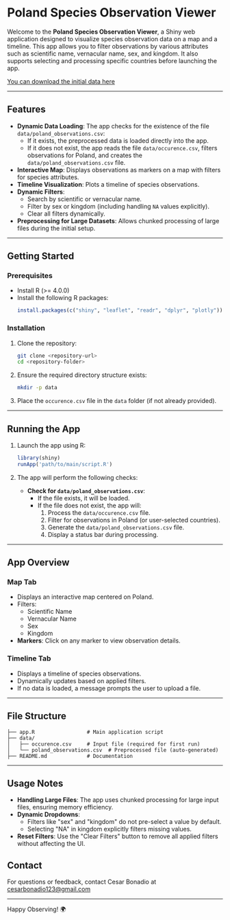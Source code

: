 # Poland Species Observation Viewer

Welcome to the **Poland Species Observation Viewer**, a Shiny web application designed to visualize species observation data on a map and a timeline. This app allows you to filter observations by various attributes such as scientific name, vernacular name, sex, and kingdom. It also supports selecting and processing specific countries before launching the app.

[You can download the initial data here](https://drive.google.com/file/d/1l1ymMg-K_xLriFv1b8MgddH851d6n2sU/view?usp=sharing)

---

## Features

- **Dynamic Data Loading**: The app checks for the existence of the file `data/poland_observations.csv`:
  - If it exists, the preprocessed data is loaded directly into the app.
  - If it does not exist, the app reads the file `data/occurence.csv`, filters observations for Poland, and creates the `data/poland_observations.csv` file.
- **Interactive Map**: Displays observations as markers on a map with filters for species attributes.
- **Timeline Visualization**: Plots a timeline of species observations.
- **Dynamic Filters**:
  - Search by scientific or vernacular name.
  - Filter by sex or kingdom (including handling `NA` values explicitly).
  - Clear all filters dynamically.
- **Preprocessing for Large Datasets**: Allows chunked processing of large files during the initial setup.

---

## Getting Started

### Prerequisites

- Install R (>= 4.0.0)
- Install the following R packages:
  ```R
  install.packages(c("shiny", "leaflet", "readr", "dplyr", "plotly"))
  ```

### Installation

1. Clone the repository:
   ```bash
   git clone <repository-url>
   cd <repository-folder>
   ```

2. Ensure the required directory structure exists:
   ```bash
   mkdir -p data
   ```

3. Place the `occurence.csv` file in the `data` folder (if not already provided).

---

## Running the App

1. Launch the app using R:
   ```R
   library(shiny)
   runApp('path/to/main/script.R')
   ```

2. The app will perform the following checks:
   - **Check for `data/poland_observations.csv`**:
     - If the file exists, it will be loaded.
     - If the file does not exist, the app will:
       1. Process the `data/occurence.csv` file.
       2. Filter for observations in Poland (or user-selected countries).
       3. Generate the `data/poland_observations.csv` file.
       4. Display a status bar during processing.

---

## App Overview

### Map Tab
- Displays an interactive map centered on Poland.
- Filters:
  - Scientific Name
  - Vernacular Name
  - Sex
  - Kingdom
- **Markers**: Click on any marker to view observation details.

### Timeline Tab
- Displays a timeline of species observations.
- Dynamically updates based on applied filters.
- If no data is loaded, a message prompts the user to upload a file.

---

## File Structure

```
├── app.R                 # Main application script
├── data/
│   ├── occurence.csv     # Input file (required for first run)
│   └── poland_observations.csv  # Preprocessed file (auto-generated)
├── README.md             # Documentation
```

---

## Usage Notes

- **Handling Large Files**: The app uses chunked processing for large input files, ensuring memory efficiency.
- **Dynamic Dropdowns**:
  - Filters like "sex" and "kingdom" do not pre-select a value by default.
  - Selecting "NA" in kingdom explicitly filters missing values.
- **Reset Filters**: Use the "Clear Filters" button to remove all applied filters without affecting the UI.

## Contact

For questions or feedback, contact Cesar Bonadio at cesarbonadio123@gmail.com

---

Happy Observing! 🌍
